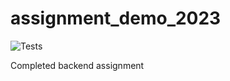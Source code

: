 # assignment_demo_2023

![Tests](https://github.com/TikTokTechImmersion/assignment_demo_2023/actions/workflows/test.yml/badge.svg)

Completed backend assignment
